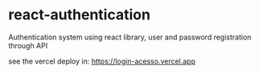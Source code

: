 # react-authentication

Authentication system using react library, user and password registration through API

see the vercel deploy in: https://login-acesso.vercel.app

